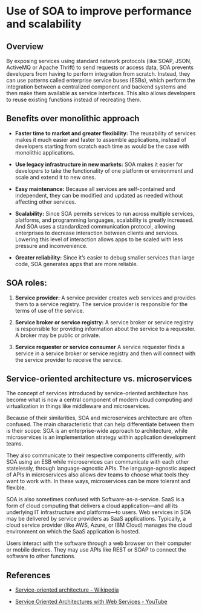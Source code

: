 
# **Use of SOA to improve performance and scalability**

## **Overview**

By exposing services using standard network protocols (like SOAP, JSON, ActiveMQ or Apache Thrift) to send requests or access data, SOA prevents developers from having to perform integration from scratch. Instead, they can use patterns called enterprise service buses (ESBs), which perform the integration between a centralized component and backend systems and then make them available as service interfaces. This also allows developers to reuse existing functions instead of recreating them.

## **Benefits over monolithic approach**

- **Faster time to market and greater flexibility:**
    The  reusability of services makes it much easier and faster to assemble applications, instead of developers starting from scratch each time as would be the case with monolithic applications.

- **Use legacy infrastructure in new markets:**
    SOA makes it easier for developers to take the functionality of one platform or environment and scale and extend it to new ones.

- **Easy maintenance:**
    Because all services are self-contained and independent, they can be modified and updated as needed without affecting other services.

- **Scalability:**
    Since SOA permits services to run across multiple services, platforms, and programming languages, scalability is greatly increased. And SOA uses a standardized communication protocol, allowing enterprises to decrease interaction between clients and services. Lowering this level of interaction allows apps to be scaled with less pressure and inconvenience.
  
- **Greater reliability:**
     Since it’s easier to debug smaller services than large code, SOA generates apps that are more reliable.

## **SOA roles:**

1. **Service provider:**
    A service provider creates web services and provides them to a service registry. The service provider is responsible for the terms of use of the service.

2. **Service broker or service registry:**
    A service broker or service registry is responsible for providing information about the service to a requester. A broker may be public or private.

3. **Service requester or service consumer**
    A service requester finds a service in a service broker or service registry and then will connect with the service provider to receive the service.

## **Service-oriented architecture vs. microservices**

The concept of services introduced by service-oriented architecture has become what is now a central component of modern cloud computing and virtualization in things like middleware and microservices.

Because of their similarities, SOA and microservices architecture are often confused. The main characteristic that can help differentiate between them is their scope: SOA is an enterprise-wide approach to architecture, while microservices is an implementation strategy within application development teams.

They also communicate to their respective components differently, with SOA using an ESB while microservices can communicate with each other statelessly, through language-agnostic APIs. The language-agnostic aspect of APIs in microservices also allows dev teams to choose what tools they want to work with. In these ways, microservices can be more tolerant and flexible.

SOA is also sometimes confused with Software-as-a-service. SaaS is a form of cloud computing that delivers a cloud application—and all its underlying IT infrastructure and platforms—to users. Web services in SOA may be delivered by service providers as SaaS applications. Typically, a cloud service provider (like AWS, Azure, or IBM Cloud) manages the cloud environment on which the SaaS application is hosted.

Users interact with the software through a web browser on their computer or mobile devices. They may use APIs like REST or SOAP to connect the software to other functions.

## References

- [Service-oriented architecture - Wikipedia](https://en.wikipedia.org/wiki/Service-oriented_architecture)

- [Service Oriented Architectures with Web Services - YouTube](https://www.youtube.com/watch?v=PZfYM48Gnj8&list=PL_uaeekrhGzK2FapcTxvuuXOwCPSZvFn3)

